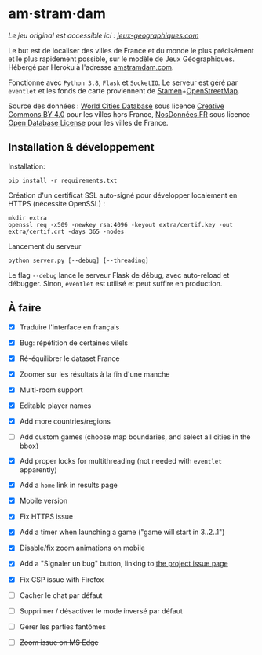 # am·stram·dam

*Le jeu original est accessible ici : [jeux-geographiques.com](https://www.jeux-geographiques.com/)*

Le but est de localiser des villes de France et du monde le plus précisément et le plus rapidement possible, 
sur le modèle de Jeux Géographiques. Hébergé par Heroku à l'adresse [amstramdam.com](https://www.amstramdam.com). 

Fonctionne avec `Python 3.8`, `Flask` et `SocketIO`. Le serveur est géré par `eventlet` 
et les fonds de carte proviennent de 
[Stamen](http://maps.stamen.com/#toner/12/37.7706/-122.3782)+[OpenStreetMap](http://openstreetmap.org/). 

Source des données : [World Cities Database](https://simplemaps.com/data/world-cities) sous licence [Creative Commons BY 4.0](https://creativecommons.org/licenses/by/4.0/) pour les villes hors France, [NosDonnées.FR](https://www.data.gouv.fr/fr/datasets/listes-des-communes-geolocalisees-par-regions-departements-circonscriptions-nd/) sous licence [Open Database License](https://opendatacommons.org/licenses/odbl/summary/) pour les villes de France.

## Installation & développement

Installation:
```
pip install -r requirements.txt
```

Création d'un certificat SSL auto-signé pour développer localement en HTTPS (nécessite OpenSSL) : 
```
mkdir extra
openssl req -x509 -newkey rsa:4096 -keyout extra/certif.key -out extra/certif.crt -days 365 -nodes
```

Lancement du serveur 
```
python server.py [--debug] [--threading]
```
Le flag `--debug` lance le serveur Flask de débug, avec auto-reload et débugger. Sinon, `eventlet` est utilisé et peut suffire en production.


## À faire

- [x] Traduire l'interface en français

- [x] Bug: répétition de certaines vilels

- [x] Ré-équilibrer le dataset France

- [x] Zoomer sur les résultats à la fin d'une manche

- [x] Multi-room support

- [x] Editable player names

- [x] Add more countries/regions

- [ ] Add custom games (choose map boundaries, and select all cities in the bbox)

- [x] Add proper locks for multithreading (not needed with `eventlet` apparently)

- [x] Add a `home` link in results page

- [x] Mobile version

- [x] Fix HTTPS issue

- [x] Add a timer when launching a game ("game will start in 3..2..1")

- [x] Disable/fix zoom animations on mobile

- [x] Add a "Signaler un bug" button, linking to [the project issue page](https://github.com/felix-martel/multigeo/issues/new)

- [x] Fix CSP issue with Firefox

- [ ] Cacher le chat par défaut

- [ ] Supprimer / désactiver le mode inversé par défaut

- [ ] Gérer les parties fantômes

- [ ] ~~Zoom issue on MS Edge~~

